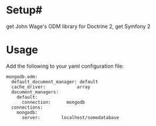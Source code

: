 # Setup#
get John Wage's ODM library for Doctrine 2,
get Symfony 2

# Usage #
Add the following to your yaml configuration file:

    mongodb.odm:
      default_document_manager: default
      cache_driver:            array
      document_managers:
        default:
          connection:      mongodb
      connections:
        mongodb:
          server:        localhost/somedatabase
